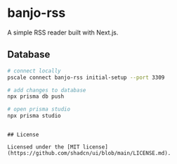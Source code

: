 # banjo-rss

A simple RSS reader built with Next.js.

## Database

```bash
# connect locally
pscale connect banjo-rss initial-setup --port 3309

# add changes to database
npx prisma db push

# open prisma studio
npx prisma studio
```
```

## License

Licensed under the [MIT license](https://github.com/shadcn/ui/blob/main/LICENSE.md).
